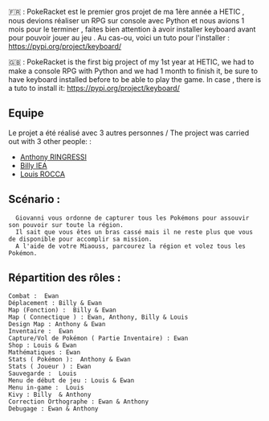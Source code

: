 🇫🇷 : PokeRacket est le premier gros projet de ma 1ère année a HETIC , nous devions réaliser un RPG sur console avec Python et nous avions 1 mois pour le terminer , faites bien attention à avoir installer keyboard avant pour pouvoir jouer au jeu . Au cas-ou, voici un tuto pour l'installer : https://pypi.org/project/keyboard/

🇬🇧 : PokeRacket is the first big project of my 1st year at HETIC, we had to make a console RPG with Python and we had 1 month to finish it, be sure to have keyboard installed before to be able to play the game. In case , there is a tuto to install it: https://pypi.org/project/keyboard/

## Equipe

Le projet a été réalisé avec 3 autres personnes / The project was carried out with 3 other people: :

- [Anthony RINGRESSI](https://github.com/anthony-rgs)
- [Billy IEA](https://github.com/Numyu)
- [Louis ROCCA](https://github.com/LouisSleep)
 
## Scénario : 

      Giovanni vous ordonne de capturer tous les Pokémons pour assouvir son pouvoir sur toute la région. 
      Il sait que vous êtes un bras cassé mais il ne reste plus que vous de disponible pour accomplir sa mission.
      A l'aide de votre Miaouss, parcourez la région et volez tous les Pokémon.

## Répartition des rôles : 

    Combat :  Ewan
    Déplacement : Billy & Ewan
    Map (Fonction) :  Billy & Ewan
    Map ( Connectique ) : Ewan, Anthony, Billy & Louis
    Design Map : Anthony & Ewan
    Inventaire :  Ewan
    Capture/Vol de Pokémon ( Partie Inventaire) : Ewan
    Shop : Louis & Ewan
    Mathématiques : Ewan
    Stats ( Pokémon ):  Anthony & Ewan
    Stats ( Joueur ) : Ewan
    Sauvegarde :  Louis
    Menu de début de jeu : Louis & Ewan
    Menu in-game :  Louis
    Kivy : Billy  & Anthony
    Correction Orthographe : Ewan & Anthony
    Debugage : Ewan & Anthony
    
    

